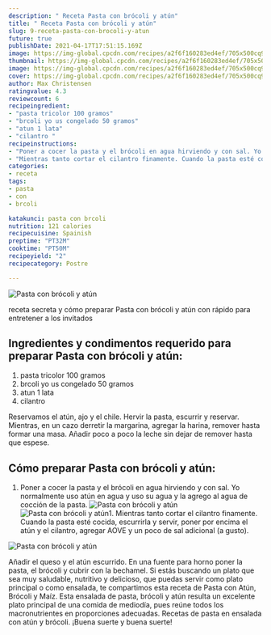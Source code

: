 ```yaml
---
description: " Receta Pasta con brócoli y atún"
title: " Receta Pasta con brócoli y atún"
slug: 9-receta-pasta-con-brocoli-y-atun
future: true
publishDate: 2021-04-17T17:51:15.169Z
image: https://img-global.cpcdn.com/recipes/a2f6f160283ed4ef/705x500cq90/pasta-con-brocoli-y-atun-foto-principal.jpg
thumbnail: https://img-global.cpcdn.com/recipes/a2f6f160283ed4ef/705x500cq90/pasta-con-brocoli-y-atun-foto-principal.jpg
image: https://img-global.cpcdn.com/recipes/a2f6f160283ed4ef/705x500cq90/pasta-con-brocoli-y-atun-foto-principal.jpg
cover: https://img-global.cpcdn.com/recipes/a2f6f160283ed4ef/705x500cq90/pasta-con-brocoli-y-atun-foto-principal.jpg
author: Max Christensen
ratingvalue: 4.3
reviewcount: 6
recipeingredient:
- "pasta tricolor 100 gramos"
- "brcoli yo us congelado 50 gramos"
- "atun 1 lata"
- "cilantro "
recipeinstructions:
- "Poner a cocer la pasta y el brócoli en agua hirviendo y con sal. Yo normalmente uso atún en agua y uso su agua y la agrego al agua de cocción de la pasta."
- "Mientras tanto cortar el cilantro finamente. Cuando la pasta esté cocida, escurrirla y servir, poner por encima el atún y el cilantro, agregar AOVE y un poco de sal adicional (a gusto)."
categories:
- receta
tags:
- pasta
- con
- brcoli

katakunci: pasta con brcoli 
nutrition: 121 calories
recipecuisine: Spainish
preptime: "PT32M"
cooktime: "PT50M"
recipeyield: "2"
recipecategory: Postre

---
```



![Pasta con brócoli y atún](https://img-global.cpcdn.com/recipes/a2f6f160283ed4ef/705x500cq90/pasta-con-brocoli-y-atun-foto-principal.jpg)

receta secreta y cómo preparar Pasta con brócoli y atún con rápido para entretener a los invitados

<!--inarticleads1-->

## Ingredientes y condimentos requerido para preparar Pasta con brócoli y atún:

1. pasta tricolor 100 gramos
1. brcoli yo us congelado 50 gramos
1. atun 1 lata
1. cilantro 

Reservamos el atún, ajo y el chile. Hervir la pasta, escurrir y reservar. Mientras, en un cazo derretir la margarina, agregar la harina, remover hasta formar una masa. Añadir poco a poco la leche sin dejar de remover hasta que espese. 

<!--inarticleads2-->

## Cómo preparar Pasta con brócoli y atún:

1. Poner a cocer la pasta y el brócoli en agua hirviendo y con sal. Yo normalmente uso atún en agua y uso su agua y la agrego al agua de cocción de la pasta.
<img src="https://img-global.cpcdn.com/steps/7c12cf314c6af785/160x128cq70/foto-del-paso-1-de-la-receta-pasta-con-brocoli-y-atun.jpg" alt="Pasta con brócoli y atún"><img src="https://img-global.cpcdn.com/steps/b7037b067db86f43/160x128cq70/foto-del-paso-1-de-la-receta-pasta-con-brocoli-y-atun.jpg" alt="Pasta con brócoli y atún">1. Mientras tanto cortar el cilantro finamente. Cuando la pasta esté cocida, escurrirla y servir, poner por encima el atún y el cilantro, agregar AOVE y un poco de sal adicional (a gusto).
<img src="https://img-global.cpcdn.com/steps/214198323a35f373/160x128cq70/foto-del-paso-2-de-la-receta-pasta-con-brocoli-y-atun.jpg" alt="Pasta con brócoli y atún">

Añadir el queso y el atún escurrido. En una fuente para horno poner la pasta, el brócoli y cubrir con la bechamel. Si estás buscando un plato que sea muy saludable, nutritivo y delicioso, que puedas servir como plato principal o como ensalada, te compartimos esta receta de Pasta con Atún, Brócoli y Maíz. Esta ensalada de pasta, brócoli y atún resulta un excelente plato principal de una comida de mediodía, pues reúne todos los macronutrientes en proporciones adecuadas. Recetas de pasta en ensalada con atún y brócoli. 
¡Buena suerte y buena suerte!

